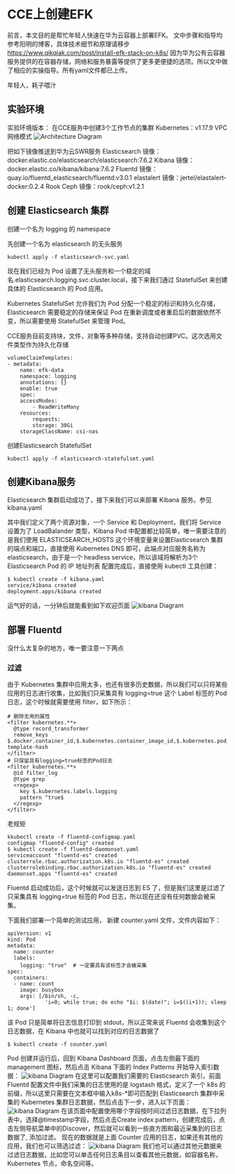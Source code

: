 # CCE上创建EFK
前言，本文目的是帮忙年轻人快速在华为云容器上部署EFK。
文中步骤和指导均参考阳明的博客，具体技术细节和原理请移步  https://www.qikqiak.com/post/install-efk-stack-on-k8s/
因为华为公有云容器服务提供的在容器存储，网络和服务暴露等提供了更多更便捷的选项。所以文中做了相应的实操指导。所有yaml文件都已上传。

年轻人，耗子喂汁

## 实验环境

实验环境版本：
在CCE服务中创建3个工作节点的集群
Kubernetes：v1.17.9
VPC网络模式
![Architecture Diagram](./img/jiqundetail.png)

把如下镜像推送到华为云SWR服务
Elasticsearch 镜像：docker.elastic.co/elasticsearch/elasticsearch:7.6.2
Kibana 镜像：docker.elastic.co/kibana/kibana:7.6.2
Fluentd 镜像：quay.io/fluentd_elasticsearch/fluentd:v3.0.1
elastalert 镜像：jertel/elastalert-docker:0.2.4
Rook Ceph 镜像：rook/ceph:v1.2.1

## 创建 Elasticsearch 集群

创建一个名为 logging 的 namespace

先创建一个名为 elasticsearch 的无头服务
```
kubectl apply -f elasticsearch-svc.yaml
```
现在我们已经为 Pod 设置了无头服务和一个稳定的域名.elasticsearch.logging.svc.cluster.local，接下来我们通过 StatefulSet 来创建具体的 Elasticsearch 的 Pod 应用。

Kubernetes StatefulSet 允许我们为 Pod 分配一个稳定的标识和持久化存储，Elasticsearch 需要稳定的存储来保证 Pod 在重新调度或者重启后的数据依然不变，所以需要使用 StatefulSet 来管理 Pod。

CCE服务目前支持块，文件，对象等多种存储，支持自动创建PVC。这次选用文件类型作为持久化存储
```
volumeClaimTemplates:
- metadata:
    name: efk-data
    namespace: logging
    annotations: {}
    enable: true
    spec:
    accessModes:
        - ReadWriteMany
    resources:
        requests:
        storage: 30Gi
    storageClassName: csi-nas 
```
创建Elasticsearch StatefulSet
```
kubectl apply -f elasticsearch-statefulset.yaml
```
## 创建Kibana服务
Elasticsearch 集群启动成功了，接下来我们可以来部署 Kibana 服务。参见kibana.yaml

其中我们定义了两个资源对象，一个 Service 和 Deployment，我们将 Service 设置为了 LoadBalander 类型，Kibana Pod 中配置都比较简单，唯一需要注意的是我们使用 ELASTICSEARCH_HOSTS 这个环境变量来设置Elasticsearch 集群的端点和端口，直接使用 Kubernetes DNS 即可，此端点对应服务名称为 elasticsearch，由于是一个 headless service，所以该域将解析为3个 Elasticsearch Pod 的 IP 地址列表
配置完成后，直接使用 kubectl 工具创建：
```
$ kubectl create -f kibana.yaml
service/kibana created
deployment.apps/kibana created
```
运气好的话，一分钟后就能看到如下欢迎页面
![kibana Diagram](./img/kibanaorig.png)

## 部署 Fluentd

没什么太复杂的地方，唯一要注意一下两点
### 过滤
由于 Kubernetes 集群中应用太多，也还有很多历史数据，所以我们可以只将某些应用的日志进行收集，比如我们只采集具有 logging=true 这个 Label 标签的 Pod 日志，这个时候就需要使用 filter，如下所示：
```
# 删除无用的属性
<filter kubernetes.**>
  @type record_transformer
  remove_keys $.docker.container_id,$.kubernetes.container_image_id,$.kubernetes.pod_id,$.kubernetes.namespace_id,$.kubernetes.master_url,$.kubernetes.labels.pod-template-hash
</filter>
# 只保留具有logging=true标签的Pod日志
<filter kubernetes.**>
  @id filter_log
  @type grep
  <regexp>
    key $.kubernetes.labels.logging
    pattern ^true$
  </regexp>
</filter>
```
老规矩 
```
kkubectl create -f fluentd-configmap.yaml
configmap "fluentd-config" created
$ kubectl create -f fluentd-daemonset.yaml
serviceaccount "fluentd-es" created
clusterrole.rbac.authorization.k8s.io "fluentd-es" created
clusterrolebinding.rbac.authorization.k8s.io "fluentd-es" created
daemonset.apps "fluentd-es" created 
```
Fluentd 启动成功后，这个时候就可以发送日志到 ES 了，但是我们这里是过滤了只采集具有 logging=true 标签的 Pod 日志，所以现在还没有任何数据会被采集。

下面我们部署一个简单的测试应用， 新建 counter.yaml 文件，文件内容如下：
```
apiVersion: v1
kind: Pod
metadata:
  name: counter
  labels:
    logging: "true"  # 一定要具有该标签才会被采集
spec:
  containers:
  - name: count
    image: busybox
    args: [/bin/sh, -c,
            'i=0; while true; do echo "$i: $(date)"; i=$((i+1)); sleep 1; done']
```
该 Pod 只是简单将日志信息打印到 stdout，所以正常来说 Fluentd 会收集到这个日志数据，在 Kibana 中也就可以找到对应的日志数据了
```
$ kubectl create -f counter.yaml
```
Pod 创建并运行后，回到 Kibana Dashboard 页面，点击左侧最下面的 management 图标，然后点击 Kibana 下面的 Index Patterns 开始导入索引数据：
![kibana Diagram](./img/createindex.png)
在这里可以配置我们需要的 Elasticsearch 索引，前面 Fluentd 配置文件中我们采集的日志使用的是 logstash 格式，定义了一个 k8s 的前缀，所以这里只需要在文本框中输入k8s-*即可匹配到 Elasticsearch 集群中采集的 Kubernetes 集群日志数据，然后点击下一步，进入以下页面：
![kibana Diagram](./img/createindex2.png)
在该页面中配置使用哪个字段按时间过滤日志数据，在下拉列表中，选择@timestamp字段，然后点击Create index pattern，创建完成后，点击左侧导航菜单中的Discover，然后就可以看到一些直方图和最近采集到的日志数据了, 添加过滤。
现在的数据就是上面 Counter 应用的日志，如果还有其他的应用，我们也可以筛选过滤：
![kibana Diagram](./img/addfilter.png)
我们也可以通过其他元数据来过滤日志数据，比如您可以单击任何日志条目以查看其他元数据，如容器名称，Kubernetes 节点，命名空间等。
